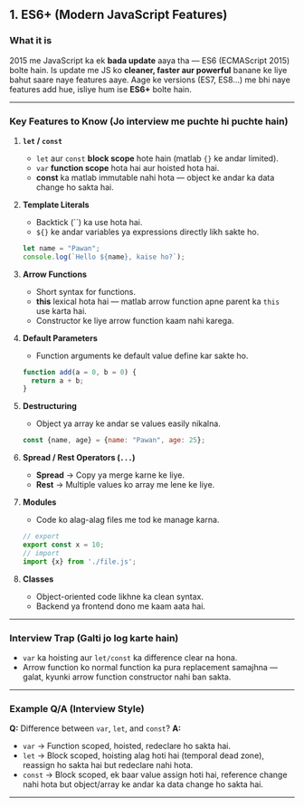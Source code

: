 ## **1. ES6+ (Modern JavaScript Features)**

### **What it is**

2015 me JavaScript ka ek **bada update** aaya tha — ES6 (ECMAScript 2015) bolte hain.
Is update me JS ko **cleaner, faster aur powerful** banane ke liye bahut saare naye features aaye.
Aage ke versions (ES7, ES8…) me bhi naye features add hue, isliye hum ise **ES6+** bolte hain.

---

### **Key Features to Know (Jo interview me puchte hi puchte hain)**

1. **`let` / `const`**

   * `let` aur `const` **block scope** hote hain (matlab `{}` ke andar limited).
   * `var` **function scope** hota hai aur hoisted hota hai.
   * **const** ka matlab immutable nahi hota — object ke andar ka data change ho sakta hai.

2. **Template Literals**

   * Backtick (\`\`) ka use hota hai.
   * `${}` ke andar variables ya expressions directly likh sakte ho.

   ```js
   let name = "Pawan";
   console.log(`Hello ${name}, kaise ho?`);
   ```

3. **Arrow Functions**

   * Short syntax for functions.
   * **this** lexical hota hai — matlab arrow function apne parent ka `this` use karta hai.
   * Constructor ke liye arrow function kaam nahi karega.

4. **Default Parameters**

   * Function arguments ke default value define kar sakte ho.

   ```js
   function add(a = 0, b = 0) {
     return a + b;
   }
   ```

5. **Destructuring**

   * Object ya array ke andar se values easily nikalna.

   ```js
   const {name, age} = {name: "Pawan", age: 25};
   ```

6. **Spread / Rest Operators (`...`)**

   * **Spread** → Copy ya merge karne ke liye.
   * **Rest** → Multiple values ko array me lene ke liye.

7. **Modules**

   * Code ko alag-alag files me tod ke manage karna.

   ```js
   // export
   export const x = 10;
   // import
   import {x} from './file.js';
   ```

8. **Classes**

   * Object-oriented code likhne ka clean syntax.
   * Backend ya frontend dono me kaam aata hai.

---

### **Interview Trap (Galti jo log karte hain)**

* `var` ka hoisting aur `let/const` ka difference clear na hona.
* Arrow function ko normal function ka pura replacement samajhna — galat, kyunki arrow function constructor nahi ban sakta.

---

### **Example Q/A (Interview Style)**

**Q:** Difference between `var`, `let`, and `const`?
**A:**

* `var` → Function scoped, hoisted, redeclare ho sakta hai.
* `let` → Block scoped, hoisting alag hoti hai (temporal dead zone), reassign ho sakta hai but redeclare nahi hota.
* `const` → Block scoped, ek baar value assign hoti hai, reference change nahi hota but object/array ke andar ka data change ho sakta hai.

---
